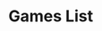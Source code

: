 # Games List

<table id="GamesList">
<tbody>
	<tr>
	</tr>
</tbody>
</table>

<script>
$(document).ready(function(){
	var BGGIDList = "";
	var html = "";

	$.get(
		"{{ 'Games/GamesList.xml' | relative_url }}"
		,function(data){
			BGGIDList = $(data).find("Games Game").map(function(){
				return $(this).attr("id");
			})
			.get()
			.join();
		}
	)
	.done(function(){
		$.get(
			"{{ site.bggapi-thing }}" + BGGIDList
			,function(data){
				var item = $(data).find("items item");

				item.sort(function(a,b){
					return ($(a).find("name[type='primary']").attr("value") > $(b).find("name[type='primary']").attr("value")) ? 1 : 0;
				});

				item.each(function(i,v){
html += ""
+ "		<td>"
+ "			<a href='{{ 'Games/' | relative_url }}?bggid=" + $(v).attr("id") + "'>"
+ "				<div class='thumbnail'><img src='" + $(v).find("thumbnail").text() + "'></div>"
+ "				<div>" + $(v).find("name[type='primary']").attr("value") + "</div>"
+ "			</a>"
+ "		</td>";
				});
			}
		)
		.done(function(){
			$("#GamesList tbody tr").html(html);
		});
	});
});
</script>
